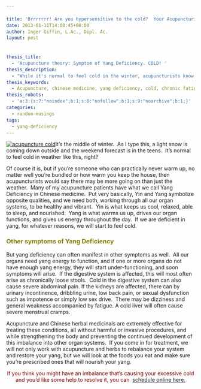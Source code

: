 ```yaml
---

title: 'Brrrrrrr! Are you hypersensitive to the cold?  Your Acupuncturist Says You May be Yang Deficient: Signs and Symptoms of Yang Deficiency'
date: 2013-01-11T14:08:45+00:00
author: Inger Giffin, L.Ac., Dipl. Ac.
layout: post


thesis_title:
  - 'Acupuncture theory: Symptom of Yang Deficiency. COLD! '
thesis_description:
  - "While it's normal to feel cold in the winter, acupuncturists know it's not normal to never be able to warm up.  If you're yang deficient, we can help!"
thesis_keywords:
  - Acupuncture, chinese medicine, yang deficiency, cold, chronic fatigue, loose stools, low back pain, diarrhea, impotence, Acupuncture Fort Collins, Fort Collins Acupuncture
thesis_robots:
  - 'a:3:{s:7:"noindex";b:1;s:8:"nofollow";b:1;s:9:"noarchive";b:1;}'
categories:
  - random-musings
tags:
  - yang-deficiency
---
```

[<img class="alignleft size-thumbnail wp-image-1370" title="acupuncture yang deficiency" src="/assets/images/wp-content/uploads/2013/01/acupuncture-brrrr-yang-deficiency-150x57.jpg" alt="acupuncture cold" width="150" height="57" srcset="/assets/images/wp-content/uploads/2013/01/acupuncture-brrrr-yang-deficiency-150x57.jpg 150w, /assets/images/wp-content/uploads/2013/01/acupuncture-brrrr-yang-deficiency-300x114.jpg 300w, /assets/images/wp-content/uploads/2013/01/acupuncture-brrrr-yang-deficiency.jpg 364w" sizes="(max-width: 150px) 100vw, 150px" />](/assets/images/wp-content/uploads/2013/01/acupuncture-brrrr-yang-deficiency.jpg)It’s the middle of winter.  As I type this, a light snow is coming down outside and the weekend forecast is in the teens.  It’s normal to feel cold in weather like this, right?

Of course it is, but if you’re someone who can practically never warm up, no matter well you’re bundled or how warm you keep the house, then acupuncturists would say there may be more going on than just the weather.  Many of my acupuncture patients have what we call Yang Deficiency in Chinese medicine.  Put very basically, Yin and Yang symbolize opposite qualities, and we need both, working through all our organ systems, to be healthy and vibrant.  Yin is what keeps us cool, relaxed, able to sleep, and nourished.  Yang is what warms us up, drives our organ functions, and gives us energy throughout the day.  If we are deficient in yang, for whatever reasons, we will start to feel cold.

### <span style="color: #808000;">Other symptoms of Yang Deficiency</span>

But yang deficiency can often manifest in other symptoms as well.  All our organs need yang energy to function, and if one or more organs do not have enough yang energy, they will start under-functioning, and soon symptoms will arise.  If the digestive system is affected, this will most often arise as chronically loose stools.  Cold in the digestive system can also cause severe abdominal pain. If the kidneys are affected, there can by urinary incontinence, dribbling urine, low back pain, or sexual dysfunction such as impotence or simply low sex drive.  There may be dizziness and general weakness accompanied by fatigue. A cold liver will often cause severe menstrual cramps.

Acupuncture and Chinese herbal medicinals are extremely effective for treating these conditions, all without harmful or invasive procedures, and while strengthening the body and preventing the continued development of this imbalance into other organ systems.  If you come in for treatment, we will not only work with acupuncture and herbs to rebalance your system and restore your yang, but we will look at the foods you eat and make sure you&#8217;re prescribed ones that will nourish your yang.

<p style="text-align: center;">
  <span style="color: #800000;">If you think you might have an imbalance that&#8217;s causing your excessive cold and you&#8217;d like some help to resolve it, you can </span> <a href="http://www.wisdomwaysacupuncture.com/acupuncture-appointment-scheduling/">schedule online here. </a>
</p>